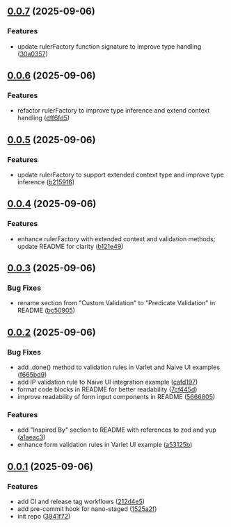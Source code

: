 ## [0.0.7](https://github.com/varletjs/ruler-factory/compare/v0.0.6...v0.0.7) (2025-09-06)

### Features

- update rulerFactory function signature to improve type handling ([30a0357](https://github.com/varletjs/ruler-factory/commit/30a03575ebdf5f4e1dbed6fb3114d5bf5381db5a))

## [0.0.6](https://github.com/varletjs/ruler-factory/compare/v0.0.5...v0.0.6) (2025-09-06)

### Features

- refactor rulerFactory to improve type inference and extend context handling ([dff6fd5](https://github.com/varletjs/ruler-factory/commit/dff6fd57c891a9e3a99fa63beda15b29e6335852))

## [0.0.5](https://github.com/varletjs/ruler-factory/compare/v0.0.4...v0.0.5) (2025-09-06)

### Features

- update rulerFactory to support extended context type and improve type inference ([b215916](https://github.com/varletjs/ruler-factory/commit/b215916ecbf2b5ed141c06e0386bbbfc58088f1a))

## [0.0.4](https://github.com/varletjs/ruler-factory/compare/v0.0.3...v0.0.4) (2025-09-06)

### Features

- enhance rulerFactory with extended context and validation methods; update README for clarity ([b121e49](https://github.com/varletjs/ruler-factory/commit/b121e49629c4e7541e16dc35eb354e50f9fb33a9))

## [0.0.3](https://github.com/varletjs/ruler-factory/compare/v0.0.2...v0.0.3) (2025-09-06)

### Bug Fixes

- rename section from "Custom Validation" to "Predicate Validation" in README ([bc50905](https://github.com/varletjs/ruler-factory/commit/bc5090575249c25496175c3648bb5c90a04a922b))

## [0.0.2](https://github.com/varletjs/ruler-factory/compare/v0.0.1...v0.0.2) (2025-09-06)

### Bug Fixes

- add .done() method to validation rules in Varlet and Naive UI examples ([f665bd9](https://github.com/varletjs/ruler-factory/commit/f665bd95882f92fbfd1461f23309f3bf76558c42))
- add IP validation rule to Naive UI integration example ([cafd197](https://github.com/varletjs/ruler-factory/commit/cafd197b6acf14f9cc7e35292baca4440467f97e))
- format code blocks in README for better readability ([7cf445d](https://github.com/varletjs/ruler-factory/commit/7cf445d3af01500070cc46f39d885b0f93a5c6b6))
- improve readability of form input components in README ([5666805](https://github.com/varletjs/ruler-factory/commit/5666805903da20b2b97574307392e53215ed96eb))

### Features

- add "Inspired By" section to README with references to zod and yup ([a1aeac3](https://github.com/varletjs/ruler-factory/commit/a1aeac3f800b445957b098dbc23da827fe597ecb))
- enhance form validation rules in Varlet UI example ([a53125b](https://github.com/varletjs/ruler-factory/commit/a53125b80eebde16bdf4730eceb0f8488ab6b54e))

## [0.0.1](https://github.com/varletjs/ruler-factory/compare/3941f72a4165026dcaab446b2e4a851a9cbd0f29...v0.0.1) (2025-09-06)

### Features

- add CI and release tag workflows ([212d4e5](https://github.com/varletjs/ruler-factory/commit/212d4e5dfb8c9a529144f78c6d27b2c1c18bc55d))
- add pre-commit hook for nano-staged ([1525a2f](https://github.com/varletjs/ruler-factory/commit/1525a2f6fd592b14b4361f54325385fa01705762))
- init repo ([3941f72](https://github.com/varletjs/ruler-factory/commit/3941f72a4165026dcaab446b2e4a851a9cbd0f29))
